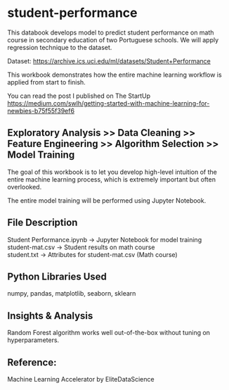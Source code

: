 # student-performance
This databook develops model to predict student performance on math course in secondary education of two Portuguese schools. We will apply regression technique to the dataset.

Dataset: https://archive.ics.uci.edu/ml/datasets/Student+Performance

This workbook demonstrates how the entire machine learning workflow is applied from start to finish. 

You can read the post I published on The StartUp
https://medium.com/swlh/getting-started-with-machine-learning-for-newbies-b75f55f39ef6

## Exploratory Analysis >> Data Cleaning >> Feature Engineering >> Algorithm Selection >> Model Training



The goal of this workbook is to let you develop high-level intuition of the entire machine learning process, which is extremely important but often overlooked.

The entire model training will be performed using Jupyter Notebook.

## File Description
Student Performance.ipynb -> Jupyter Notebook for model training<br/>
student-mat.csv -> Student results on math course<br/>
student.txt -> Attributes for student-mat.csv (Math course)<br/>

## Python Libraries Used
numpy, pandas, matplotlib, seaborn, sklearn

## Insights & Analysis
Random Forest algorithm works well out-of-the-box without tuning on hyperparameters.

## Reference:
Machine Learning Accelerator by EliteDataScience 

